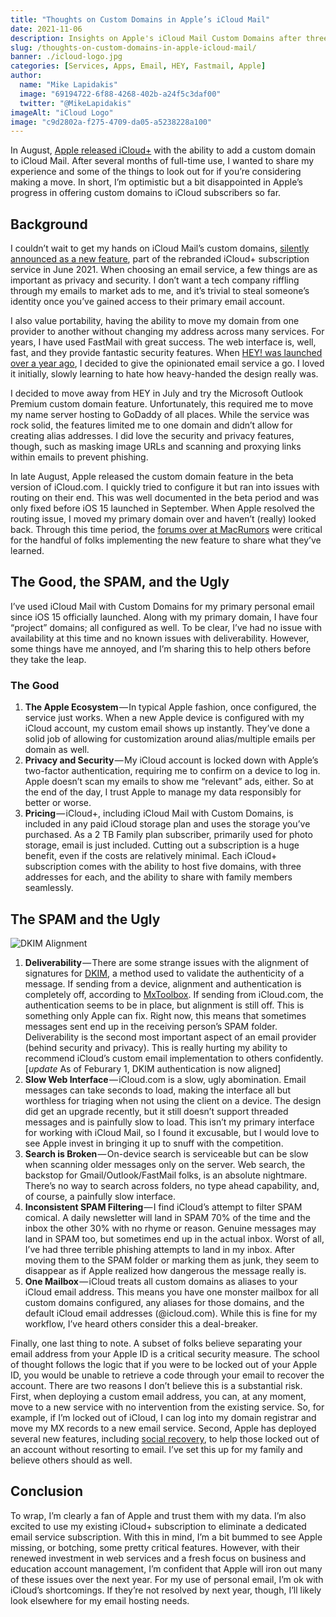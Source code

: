 ```yaml
---
title: "Thoughts on Custom Domains in Apple’s iCloud Mail"
date: 2021-11-06
description: Insights on Apple's iCloud Mail Custom Domains after three months of heavy use.
slug: /thoughts-on-custom-domains-in-apple-icloud-mail/
banner: ./icloud-logo.jpg
categories: [Services, Apps, Email, HEY, Fastmail, Apple]
author:
  name: "Mike Lapidakis"
  image: "69194722-6f88-4268-402b-a24f5c3daf00"
  twitter: "@MikeLapidakis"
imageAlt: "iCloud Logo"
image: "c9d2802a-f275-4709-da05-a5238228a100"
---
```


In August, [Apple released iCloud+](https://www.macrumors.com/2021/08/25/icloud-custom-email-domain-feature-in-beta/) with the ability to add a custom domain to iCloud Mail. After several months of full-time use, I wanted to share my experience and some of the things to look out for if you’re considering making a move. In short, I’m optimistic but a bit disappointed in Apple’s progress in offering custom domains to iCloud subscribers so far.

## Background

I couldn’t wait to get my hands on iCloud Mail’s custom domains, [silently announced as a new feature](https://9to5mac.com/2021/06/07/custom-domain-names-are-coming-to-icloud-mail-with-icloud/), part of the rebranded iCloud+ subscription service in June 2021. When choosing an email service, a few things are as important as privacy and security. I don’t want a tech company riffling through my emails to market ads to me, and it’s trivial to steal someone’s identity once you’ve gained access to their primary email account.

I also value portability, having the ability to move my domain from one provider to another without changing my address across many services. For years, I have used FastMail with great success. The web interface is, well, fast, and they provide fantastic security features. When [HEY! was launched over a year ago](/on-hey-email/), I decided to give the opinionated email service a go. I loved it initially, slowly learning to hate how heavy-handed the design really was.

I decided to move away from HEY in July and try the Microsoft Outlook Premium custom domain feature. Unfortunately, this required me to move my name server hosting to GoDaddy of all places. While the service was rock solid, the features limited me to one domain and didn’t allow for creating alias addresses. I did love the security and privacy features, though, such as masking image URLs and scanning and proxying links within emails to prevent phishing.

In late August, Apple released the custom domain feature in the beta version of iCloud.com. I quickly tried to configure it but ran into issues with routing on their end. This was well documented in the beta period and was only fixed before iOS 15 launched in September. When Apple resolved the routing issue, I moved my primary domain over and haven’t (really) looked back. Through this time period, the [forums over at MacRumors](https://forums.macrumors.com/threads/icloud-s-new-custom-email-domain-feature-now-available-in-beta.2308628/) were critical for the handful of folks implementing the new feature to share what they’ve learned.

## The Good, the SPAM, and the Ugly

I’ve used iCloud Mail with Custom Domains for my primary personal email since iOS 15 officially launched. Along with my primary domain, I have four “project” domains; all configured as well. To be clear, I’ve had no issue with availability at this time and no known issues with deliverability. However, some things have me annoyed, and I’m sharing this to help others before they take the leap.

### The Good

1. **The Apple Ecosystem** — In typical Apple fashion, once configured, the service just works. When a new Apple device is configured with my iCloud account, my custom email shows up instantly. They’ve done a solid job of allowing for customization around alias/multiple emails per domain as well.
2. **Privacy and Security** — My iCloud account is locked down with Apple’s two-factor authentication, requiring me to confirm on a device to log in. Apple doesn’t scan my emails to show me “relevant” ads, either. So at the end of the day, I trust Apple to manage my data responsibly for better or worse.
3. **Pricing** — iCloud+, including iCloud Mail with Custom Domains, is included in any paid iCloud storage plan and uses the storage you’ve purchased. As a 2 TB Family plan subscriber, primarily used for photo storage, email is just included. Cutting out a subscription is a huge benefit, even if the costs are relatively minimal. Each iCloud+ subscription comes with the ability to host five domains, with three addresses for each, and the ability to share with family members seamlessly.

## The SPAM and the Ugly

![DKIM Alignment](https://empty.coffee/cdn-cgi/imagedelivery/3iqqzuCu4mz697Mt3VX2wA/d8291103-531c-473a-0672-56111488b800/post)

1. **Deliverability** — There are some strange issues with the alignment of signatures for [DKIM](https://en.wikipedia.org/wiki/DomainKeys_Identified_Mail), a method used to validate the authenticity of a message. If sending from a device, alignment and authentication is completely off, according to [MxToolbox](https://mxtoolbox.com/). If sending from iCloud.com, the authentication seems to be in place, but alignment is still off. This is something only Apple can fix. Right now, this means that sometimes messages sent end up in the receiving person’s SPAM folder. Deliverability is the second most important aspect of an email provider (behind security and privacy). This is really hurting my ability to recommend iCloud’s custom email implementation to others confidently. [*update* As of Feburary 1, DKIM authentication is now aligned]
2. **Slow Web Interface** — iCloud.com is a slow, ugly abomination. Email messages can take seconds to load, making the interface all but worthless for triaging when not using the client on a device. The design did get an upgrade recently, but it still doesn’t support threaded messages and is painfully slow to load. This isn’t my primary interface for working with iCloud Mail, so I found it excusable, but I would love to see Apple invest in bringing it up to snuff with the competition.
3. **Search is Broken** — On-device search is serviceable but can be slow when scanning older messages only on the server. Web search, the backstop for Gmail/Outlook/FastMail folks, is an absolute nightmare. There’s no way to search across folders, no type ahead capability, and, of course, a painfully slow interface.
4. **Inconsistent SPAM Filtering** — I find iCloud’s attempt to filter SPAM comical. A daily newsletter will land in SPAM 70% of the time and the inbox the other 30% with no rhyme or reason. Genuine messages may land in SPAM too, but sometimes end up in the actual inbox. Worst of all, I’ve had three terrible phishing attempts to land in my inbox. After moving them to the SPAM folder or marking them as junk, they seem to disappear as if Apple realized how dangerous the message really is.
5. **One Mailbox** — iCloud treats all custom domains as aliases to your iCloud email address. This means you have one monster mailbox for all custom domains configured, any aliases for those domains, and the default iCloud email addresses (@icloud.com). While this is fine for my workflow, I’ve heard others consider this a deal-breaker.

Finally, one last thing to note. A subset of folks believe separating your email address from your Apple ID is a critical security measure. The school of thought follows the logic that if you were to be locked out of your Apple ID, you would be unable to retrieve a code through your email to recover the account. There are two reasons I don’t believe this is a substantial risk. First, when deploying a custom email address, you can, at any moment, move to a new service with no intervention from the existing service. So, for example, if I’m locked out of iCloud, I can log into my domain registrar and move my MX records to a new email service. Second, Apple has deployed several new features, including [social recovery](https://support.apple.com/en-us/HT212513), to help those locked out of an account without resorting to email. I’ve set this up for my family and believe others should as well.

## Conclusion

To wrap, I’m clearly a fan of Apple and trust them with my data. I’m also excited to use my existing iCloud+ subscription to eliminate a dedicated email service subscription. With this in mind, I’m a bit bummed to see Apple missing, or botching, some pretty critical features. However, with their renewed investment in web services and a fresh focus on business and education account management, I’m confident that Apple will iron out many of these issues over the next year. For my use of personal email, I’m ok with iCloud’s shortcomings. If they’re not resolved by next year, though, I’ll likely look elsewhere for my email hosting needs.
